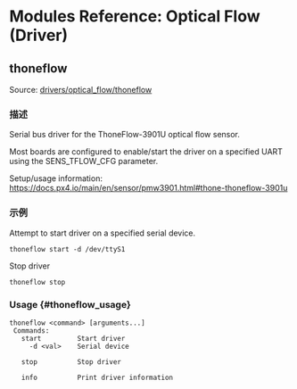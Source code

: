 # Modules Reference: Optical Flow (Driver)

## thoneflow

Source: [drivers/optical_flow/thoneflow](https://github.com/PX4/PX4-Autopilot/tree/main/src/drivers/optical_flow/thoneflow)

### 描述

Serial bus driver for the ThoneFlow-3901U optical flow sensor.

Most boards are configured to enable/start the driver on a specified UART using the SENS_TFLOW_CFG parameter.

Setup/usage information: https://docs.px4.io/main/en/sensor/pmw3901.html#thone-thoneflow-3901u

### 示例

Attempt to start driver on a specified serial device.

```
thoneflow start -d /dev/ttyS1
```

Stop driver

```
thoneflow stop
```

### Usage {#thoneflow_usage}

```
thoneflow <command> [arguments...]
 Commands:
   start         Start driver
     -d <val>    Serial device

   stop          Stop driver

   info          Print driver information
```
